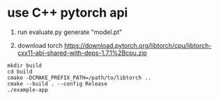 # use C++ pytorch api

1. run evaluate.py generate "model.pt"

2. download torch https://download.pytorch.org/libtorch/cpu/libtorch-cxx11-abi-shared-with-deps-1.7.1%2Bcpu.zip

```
mkdir build
cd build
cmake -DCMAKE_PREFIX_PATH=/path/to/libtorch ..
cmake --build . --config Release
./example-app
```

